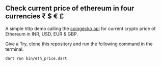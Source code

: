 ## Check current price of ethereum in four currencies ₹ $ € £

A simple http demo calling the [coingecko api](https://www.coingecko.com/en/api/documentation) for current crypto price of Ethereum in INR, USD, EUR & GBP.

Give a Try, clone this repository and run the following command in the terminal.

```dart run bin/eth_price.dart```
